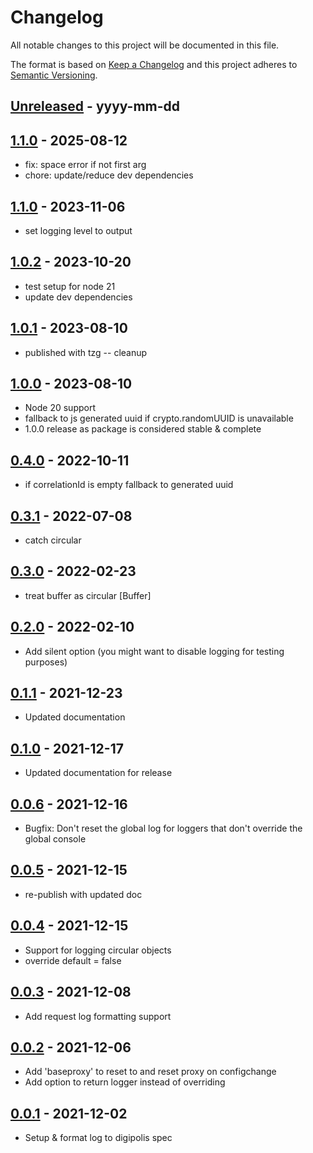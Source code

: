 # Changelog
All notable changes to this project will be documented in this file.

The format is based on [Keep a Changelog](http://keepachangelog.com/)
and this project adheres to [Semantic Versioning](http://semver.org/).

[Unreleased]: https://github.com/digipolisantwerp/authz_module_nodejs/compare/v0.0.4...HEAD
## [Unreleased] - yyyy-mm-dd

[1.1.0]: https://github.com/digipolisantwerp/log_module_nodejs/tree/v1.1.0
## [1.1.0] - 2025-08-12

- fix: space error if not first arg
- chore: update/reduce dev dependencies

[1.1.0]: https://github.com/digipolisantwerp/log_module_nodejs/tree/v1.1.0
## [1.1.0] - 2023-11-06

- set logging level to output

[1.0.2]: https://github.com/digipolisantwerp/log_module_nodejs/tree/v1.0.2
## [1.0.2] - 2023-10-20

- test setup for node 21
- update dev dependencies

[1.0.1]: https://github.com/digipolisantwerp/log_module_nodejs/tree/v1.0.1
## [1.0.1] - 2023-08-10

- published with tzg -- cleanup

[1.0.0]: https://github.com/digipolisantwerp/log_module_nodejs/tree/v1.0.0
## [1.0.0] - 2023-08-10

- Node 20 support
- fallback to js generated uuid if crypto.randomUUID is unavailable
- 1.0.0 release as package is considered stable & complete

[0.4.0]: https://github.com/digipolisantwerp/log_module_nodejs/tree/v0.4.0
## [0.4.0] - 2022-10-11

- if correlationId is empty fallback to generated uuid

[0.3.1]: https://github.com/digipolisantwerp/log_module_nodejs/tree/v0.3.1
## [0.3.1] - 2022-07-08

- catch circular

[0.3.0]: https://github.com/digipolisantwerp/log_module_nodejs/tree/v0.3.0
## [0.3.0] - 2022-02-23

- treat buffer as circular [Buffer]

[0.2.0]: https://github.com/digipolisantwerp/log_module_nodejs/tree/v0.2.0
## [0.2.0] - 2022-02-10

- Add silent option (you might want to disable logging for testing purposes)

[0.1.1]: https://github.com/digipolisantwerp/log_module_nodejs/tree/v0.1.1
## [0.1.1] - 2021-12-23

- Updated documentation

    [0.1.0]: https://github.com/digipolisantwerp/log_module_nodejs/tree/v0.1.0
## [0.1.0] - 2021-12-17

- Updated documentation for release

[0.0.6]: https://github.com/digipolisantwerp/log_module_nodejs/tree/v0.0.6
## [0.0.6] - 2021-12-16

- Bugfix: Don't reset the global log for loggers that don't override the global console

[0.0.5]: https://github.com/digipolisantwerp/log_module_nodejs/tree/v0.0.5
## [0.0.5] - 2021-12-15

- re-publish with updated doc

[0.0.4]: https://github.com/digipolisantwerp/log_module_nodejs/tree/v0.0.4
## [0.0.4] - 2021-12-15

- Support for logging circular objects
- override default = false

[0.0.3]: https://github.com/digipolisantwerp/log_module_nodejs/tree/v0.0.3
## [0.0.3] - 2021-12-08

- Add request log formatting support

[0.0.2]: https://github.com/digipolisantwerp/log_module_nodejs/tree/v0.0.2
## [0.0.2] - 2021-12-06

- Add 'baseproxy' to reset to and reset proxy on configchange
- Add option to return logger instead of overriding

[0.0.1]: https://github.com/digipolisantwerp/log_module_nodejs/tree/v0.0.1
## [0.0.1] - 2021-12-02

- Setup & format log to digipolis spec
